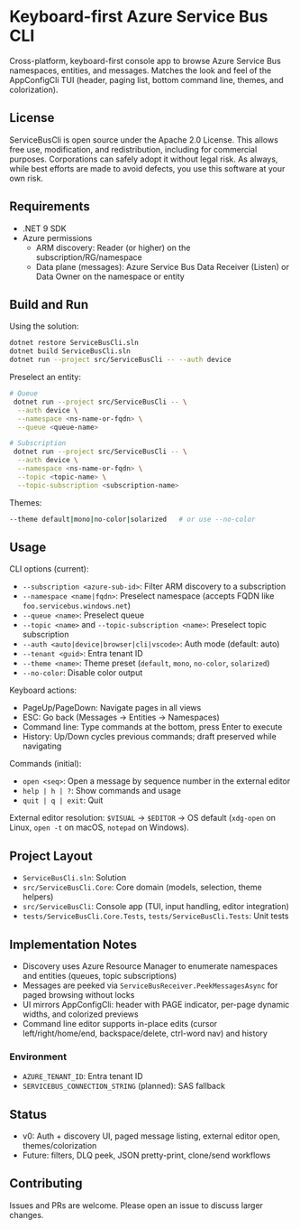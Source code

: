 # Keyboard-first Azure Service Bus CLI

Cross-platform, keyboard-first console app to browse Azure Service Bus namespaces, entities, and messages. Matches the look and feel of the AppConfigCli TUI (header, paging list, bottom command line, themes, and colorization).

## License

ServiceBusCli is open source under the Apache 2.0 License.
This allows free use, modification, and redistribution, including for commercial purposes.
Corporations can safely adopt it without legal risk.
As always, while best efforts are made to avoid defects, you use this software at your own risk.

## Requirements

- .NET 9 SDK
- Azure permissions
  - ARM discovery: Reader (or higher) on the subscription/RG/namespace
  - Data plane (messages): Azure Service Bus Data Receiver (Listen) or Data Owner on the namespace or entity

## Build and Run

Using the solution:

```bash
dotnet restore ServiceBusCli.sln
dotnet build ServiceBusCli.sln
dotnet run --project src/ServiceBusCli -- --auth device
```

Preselect an entity:

```bash
# Queue
 dotnet run --project src/ServiceBusCli -- \
  --auth device \
  --namespace <ns-name-or-fqdn> \
  --queue <queue-name>

# Subscription
 dotnet run --project src/ServiceBusCli -- \
  --auth device \
  --namespace <ns-name-or-fqdn> \
  --topic <topic-name> \
  --topic-subscription <subscription-name>
```

Themes:

```bash
--theme default|mono|no-color|solarized   # or use --no-color
```

## Usage

CLI options (current):

- `--subscription <azure-sub-id>`: Filter ARM discovery to a subscription
- `--namespace <name|fqdn>`: Preselect namespace (accepts FQDN like `foo.servicebus.windows.net`)
- `--queue <name>`: Preselect queue
- `--topic <name>` and `--topic-subscription <name>`: Preselect topic subscription
- `--auth <auto|device|browser|cli|vscode>`: Auth mode (default: auto)
- `--tenant <guid>`: Entra tenant ID
- `--theme <name>`: Theme preset (`default`, `mono`, `no-color`, `solarized`)
- `--no-color`: Disable color output

Keyboard actions:

- PageUp/PageDown: Navigate pages in all views
- ESC: Go back (Messages → Entities → Namespaces)
- Command line: Type commands at the bottom, press Enter to execute
- History: Up/Down cycles previous commands; draft preserved while navigating

Commands (initial):

- `open <seq>`: Open a message by sequence number in the external editor
- `help | h | ?`: Show commands and usage
- `quit | q | exit`: Quit

External editor resolution: `$VISUAL` → `$EDITOR` → OS default (`xdg-open` on Linux, `open -t` on macOS, `notepad` on Windows).

## Project Layout

- `ServiceBusCli.sln`: Solution
- `src/ServiceBusCli.Core`: Core domain (models, selection, theme helpers)
- `src/ServiceBusCli`: Console app (TUI, input handling, editor integration)
- `tests/ServiceBusCli.Core.Tests`, `tests/ServiceBusCli.Tests`: Unit tests

## Implementation Notes

- Discovery uses Azure Resource Manager to enumerate namespaces and entities (queues, topic subscriptions)
- Messages are peeked via `ServiceBusReceiver.PeekMessagesAsync` for paged browsing without locks
- UI mirrors AppConfigCli: header with PAGE indicator, per-page dynamic widths, and colorized previews
- Command line editor supports in-place edits (cursor left/right/home/end, backspace/delete, ctrl-word nav) and history

### Environment

- `AZURE_TENANT_ID`: Entra tenant ID
- `SERVICEBUS_CONNECTION_STRING` (planned): SAS fallback

## Status

- v0: Auth + discovery UI, paged message listing, external editor open, themes/colorization
- Future: filters, DLQ peek, JSON pretty-print, clone/send workflows

## Contributing

Issues and PRs are welcome. Please open an issue to discuss larger changes.

